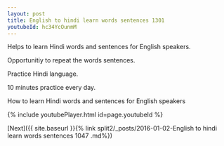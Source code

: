 ```yaml
---
layout: post
title: English to hindi learn words sentences 1301 
youtubeId: hc34YcOunmM
---
```

 
 
Helps to learn Hindi words and sentences for English speakers.

Opportunitiy to repeat the words sentences. 

Practice Hindi language. 
 
10 minutes practice every day. 
 
How to learn Hindi words and sentences for English speakers 
 
{% include youtubePlayer.html id=page.youtubeId %}
 
 
[Next]({{ site.baseurl }}{% link  split2/_posts/2016-01-02-English to hindi learn words sentences 1047 .md%})
 
